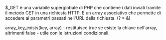 $_GET è una variabile superglobale di PHP che contiene i dati inviati tramite il metodo GET in una richiesta HTTP. È un array associativo che permette di accedere ai parametri passati nell'URL della richiesta. (? = &)

array_key_exists(key, array) - restituisce true se esiste la chiave nell'array, altrimenti false - utile con le istruzioni condizionali.